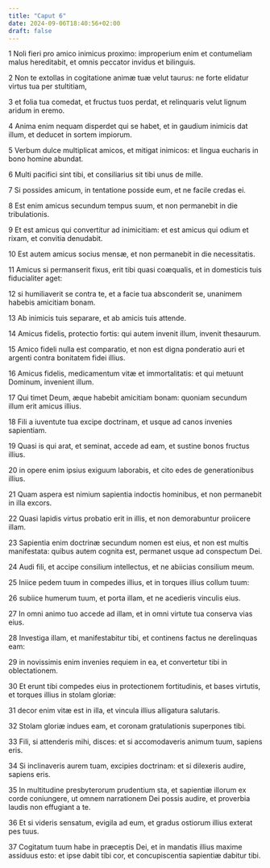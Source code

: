 ```yaml
---
title: "Caput 6"
date: 2024-09-06T18:40:56+02:00
draft: false
---
```




1 Noli fieri pro amico inimicus proximo: improperium enim et contumeliam malus hereditabit, et omnis peccator invidus et bilinguis.

2 Non te extollas in cogitatione animæ tuæ velut taurus: ne forte elidatur virtus tua per stultitiam,

3 et folia tua comedat, et fructus tuos perdat, et relinquaris velut lignum aridum in eremo.

4 Anima enim nequam disperdet qui se habet, et in gaudium inimicis dat illum, et deducet in sortem impiorum.

5 Verbum dulce multiplicat amicos, et mitigat inimicos: et lingua eucharis in bono homine abundat.

6 Multi pacifici sint tibi, et consiliarius sit tibi unus de mille.

7 Si possides amicum, in tentatione posside eum, et ne facile credas ei.

8 Est enim amicus secundum tempus suum, et non permanebit in die tribulationis.

9 Et est amicus qui convertitur ad inimicitiam: et est amicus qui odium et rixam, et convitia denudabit.

10 Est autem amicus socius mensæ, et non permanebit in die necessitatis.

11 Amicus si permanserit fixus, erit tibi quasi coæqualis, et in domesticis tuis fiducialiter aget:

12 si humiliaverit se contra te, et a facie tua absconderit se, unanimem habebis amicitiam bonam.

13 Ab inimicis tuis separare, et ab amicis tuis attende.

14 Amicus fidelis, protectio fortis: qui autem invenit illum, invenit thesaurum.

15 Amico fideli nulla est comparatio, et non est digna ponderatio auri et argenti contra bonitatem fidei illius.

16 Amicus fidelis, medicamentum vitæ et immortalitatis: et qui metuunt Dominum, invenient illum.

17 Qui timet Deum, æque habebit amicitiam bonam: quoniam secundum illum erit amicus illius.

18 Fili a iuventute tua excipe doctrinam, et usque ad canos invenies sapientiam.

19 Quasi is qui arat, et seminat, accede ad eam, et sustine bonos fructus illius.

20 in opere enim ipsius exiguum laborabis, et cito edes de generationibus illius.

21 Quam aspera est nimium sapientia indoctis hominibus, et non permanebit in illa excors.

22 Quasi lapidis virtus probatio erit in illis, et non demorabuntur proiicere illam.

23 Sapientia enim doctrinæ secundum nomen est eius, et non est multis manifestata: quibus autem cognita est, permanet usque ad conspectum Dei.

24 Audi fili, et accipe consilium intellectus, et ne abiicias consilium meum.

25 Iniice pedem tuum in compedes illius, et in torques illius collum tuum:

26 subiice humerum tuum, et porta illam, et ne acedieris vinculis eius.

27 In omni animo tuo accede ad illam, et in omni virtute tua conserva vias eius.

28 Investiga illam, et manifestabitur tibi, et continens factus ne derelinquas eam:

29 in novissimis enim invenies requiem in ea, et convertetur tibi in oblectationem.

30 Et erunt tibi compedes eius in protectionem fortitudinis, et bases virtutis, et torques illius in stolam gloriæ:

31 decor enim vitæ est in illa, et vincula illius alligatura salutaris.

32 Stolam gloriæ indues eam, et coronam gratulationis superpones tibi.

33 Fili, si attenderis mihi, disces: et si accomodaveris animum tuum, sapiens eris.

34 Si inclinaveris aurem tuam, excipies doctrinam: et si dilexeris audire, sapiens eris.

35 In multitudine presbyterorum prudentium sta, et sapientiæ illorum ex corde coniungere, ut omnem narrationem Dei possis audire, et proverbia laudis non effugiant a te.

36 Et si videris sensatum, evigila ad eum, et gradus ostiorum illius exterat pes tuus.

37 Cogitatum tuum habe in præceptis Dei, et in mandatis illius maxime assiduus esto: et ipse dabit tibi cor, et concupiscentia sapientiæ dabitur tibi.

